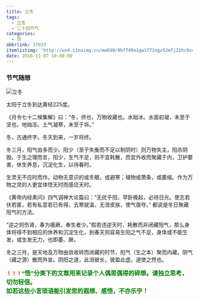 ```yaml
---
title: 立冬
tags:
  - 立冬
  - 二十四节气
categories:
  - 悟
abbrlink: 37033
itemlistimg: 'http://wx4.sinaimg.cn/mw690/8bf740e1gw1f72ngv52m7j21hc0xch6h.jpg'
date: 2016-11-07 10:00:00
---
```

### 节气随想
![立冬](http://wx4.sinaimg.cn/mw690/8bf740e1gw1f72ngv52m7j21hc0xch6h.jpg)

太阳于立冬到达黄经225度。  

《月令七十二候集解》曰：“冬，终也，万物收藏也。水始冰。水面初凝，未至于坚也。地始冻。土气凝寒，未至于坼。”  

冬，古通终字。冬天到来，一岁将终。  

冬三月，阳气由多而少。阳少（至于失衡而不足以制阴时）则万物失主，阳杀阴毁。于生之理而言，阳少，生气不足，则不宜耗散，而宜外收而聚藏于内，卫护要害，休生养息，沉淀化生，以待春时。  

生灵无不应时而作。动物无意识的或冬眠，或避寒；植物或萧条，或萎缩。作为万物之灵的人更宜体悟天时而感应天时。  

《黄帝内经素问》四气调神大论篇曰：“无扰乎阳，早卧晚起，必待日光。使志若伏若匿，若有私意若已有得。去寒就温，无泄皮肤，使气亟夺。” 都说是冬日聚藏阳气的方法。  

“逆之则伤肾，春为痿厥，奉生者少。”假若违逆天时，耗散而非闭藏阳气，那么身体将得不到相应的休养和沉淀生化，到春天则容易生阳之气不足，身体或不能生发，或生发无力，也即萎、厥。  

冬之三月，是天地及万物由敛收转而闭藏的时节，阳气（生之本）聚而内藏，阴气（藏之源）散而外宣。阴阳之道，此消彼长，彼盈此虚。道使之然也。  


**<font color=red>！！！</font><font color=green face=微软雅黑 size=3>“悟”分类下的文章用来记录个人偶思偶得的碎想。请独立思考，切勿轻信。  
如若这些小言琐语能引发您的遐想、感悟，不亦乐乎！</font>**
